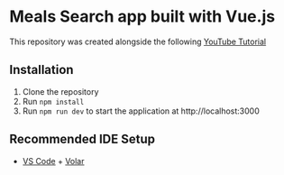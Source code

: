# Meals Search app built with Vue.js
This repository was created alongside the following [YouTube Tutorial](https://youtu.be/cfiN8lCA3RM)



## Installation
1. Clone the repository
1. Run `npm install`
1. Run `npm run dev` to start the application at http://localhost:3000


## Recommended IDE Setup

- [VS Code](https://code.visualstudio.com/) + [Volar](https://marketplace.visualstudio.com/items?itemName=Vue.volar)
